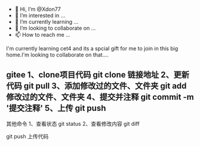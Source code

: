 - 👋 Hi, I’m @Xdon77
- 👀 I’m interested in ...
- 🌱 I’m currently learning ...
- 💞️ I’m looking to collaborate on ...
- 📫 How to reach me ...

<!---
Xdon77/Xdon77 is a ✨ special ✨ repository because its `README.md` (this file) appears on your GitHub profile.
You can click the Preview link to take a look at your changes.
--->





I'm currently learning cet4 and its a spcial gift for me to join in this big home.I'm looking to collaborate on that....

gitee
1、clone项目代码
git clone 链接地址
2、更新代码
git pull
3、添加修改过的文件、文件夹
git add 修改过的文件、文件夹
4、提交并注释
git commit -m '提交注释'
5、上传
git push
----------------------------------
其他命令
1、查看状态
git status
2、查看修改内容
git diff

git push 上传代码
